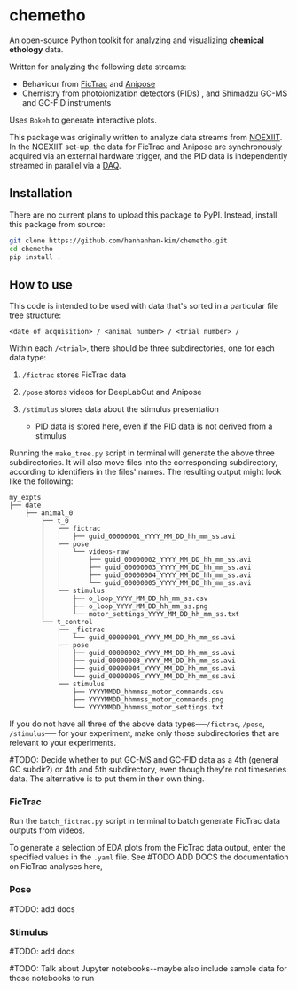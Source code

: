 # chemetho

An open-source Python toolkit for analyzing and visualizing **chemical ethology** data.

Written for analyzing the following data streams:

- Behaviour from [FicTrac](https://github.com/rjdmoore/fictrac) and [Anipose](https://github.com/lambdaloop/anipose)
- Chemistry from photoionization detectors (PIDs) , and Shimadzu GC-MS and GC-FID instruments 

Uses `Bokeh` to generate interactive plots. 

This package was originally written to analyze data streams from [NOEXIIT](https://github.com/hanhanhan-kim/noexiit). In the NOEXIIT set-up, the data for FicTrac and Anipose are synchronously acquired via an external hardware trigger, and the PID data is independently streamed in parallel via a [DAQ](https://labjack.com/products/u3). 

## Installation

There are no current plans to upload this package to PyPI. Instead, install this package from source:

```bash
git clone https://github.com/hanhanhan-kim/chemetho.git
cd chemetho
pip install .
```

## How to use

This code is intended to be used with data that's sorted in a particular file tree structure:

`<date of acquisition> / <animal number> / <trial number> /`

Within each `/<trial>`, there should be three subdirectories, one for each data type: 

1. `/fictrac` stores FicTrac data

2. `/pose` stores videos for DeepLabCut and Anipose

3. `/stimulus` stores data about the stimulus presentation
   - PID data is stored here, even if the PID data is not derived from a stimulus 

Running the `make_tree.py` script in terminal will generate the above three subdirectories. It will also move files into the corresponding subdirectory, according to identifiers in the files' names. The resulting output might look like the following: 

```
my_expts
├── date
    ├── animal_0
        ├── t_0
        │   ├── fictrac
        │   │   ├── guid_00000001_YYYY_MM_DD_hh_mm_ss.avi
        │   ├── pose
        │   │   └── videos-raw
        │   │       ├── guid_00000002_YYYY_MM_DD_hh_mm_ss.avi
        │   │       ├── guid_00000003_YYYY_MM_DD_hh_mm_ss.avi
        │   │       ├── guid_00000004_YYYY_MM_DD_hh_mm_ss.avi
        │   │       └── guid_00000005_YYYY_MM_DD_hh_mm_ss.avi
        │   └── stimulus
        │       ├── o_loop_YYYY_MM_DD_hh_mm_ss.csv
        │       ├── o_loop_YYYY_MM_DD_hh_mm_ss.png
        │       └── motor_settings_YYYY_MM_DD_hh_mm_ss.txt
        └── t_control
            ├── _fictrac
            │   └── guid_00000001_YYYY_MM_DD_hh_mm_ss.avi
            ├── pose
            │   ├── guid_00000002_YYYY_MM_DD_hh_mm_ss.avi
            │   ├── guid_00000003_YYYY_MM_DD_hh_mm_ss.avi
            │   ├── guid_00000004_YYYY_MM_DD_hh_mm_ss.avi
            │   └── guid_00000005_YYYY_MM_DD_hh_mm_ss.avi
            └── stimulus
                ├── YYYYMMDD_hhmmss_motor_commands.csv
                ├── YYYYMMDD_hhmmss_motor_commands.png
                └── YYYYMMDD_hhmmss_motor_settings.txt

```

If you do not have all three of the above data types──`/fictrac`, `/pose`, `/stimulus`── for your experiment, make only those subdirectories that are relevant to your experiments. 

#TODO: Decide whether to put GC-MS and GC-FID data as a 4th (general GC subdir?) or 4th and 5th subdirectory, even though they're not timeseries data. The alternative is to put them in their own thing. 

### FicTrac

Run the  `batch_fictrac.py` script in terminal to batch generate FicTrac data outputs from videos. 

To generate a selection of EDA plots from the FicTrac data output, enter the specified values in the `.yaml` file. See #TODO ADD DOCS the documentation on FicTrac analyses here, 

### Pose

#TODO: add docs

### Stimulus

#TODO: add docs



#TODO: Talk about Jupyter notebooks--maybe also include sample data for those notebooks to run 







